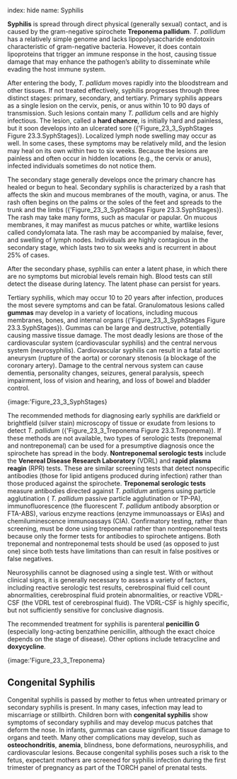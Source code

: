 index: hide
name: Syphilis

 **Syphilis** is spread through direct physical (generally sexual) contact, and is caused by the gram-negative spirochete  **Treponema pallidum**.  *T. pallidum* has a relatively simple genome and lacks lipopolysaccharide endotoxin characteristic of gram-negative bacteria. However, it does contain lipoproteins that trigger an immune response in the host, causing tissue damage that may enhance the pathogen’s ability to disseminate while evading the host immune system.

After entering the body,  *T. pallidum* moves rapidly into the bloodstream and other tissues. If not treated effectively, syphilis progresses through three distinct stages: primary, secondary, and tertiary. Primary syphilis appears as a single lesion on the cervix, penis, or anus within 10 to 90 days of transmission. Such lesions contain many  *T. pallidum* cells and are highly infectious. The lesion, called a  **hard chancre**, is initially hard and painless, but it soon develops into an ulcerated sore ({'Figure_23_3_SyphStages Figure 23.3.SyphStages}). Localized lymph node swelling may occur as well. In some cases, these symptoms may be relatively mild, and the lesion may heal on its own within two to six weeks. Because the lesions are painless and often occur in hidden locations (e.g., the cervix or anus), infected individuals sometimes do not notice them.

The secondary stage generally develops once the primary chancre has healed or begun to heal. Secondary syphilis is characterized by a rash that affects the skin and mucous membranes of the mouth, vagina, or anus. The rash often begins on the palms or the soles of the feet and spreads to the trunk and the limbs ({'Figure_23_3_SyphStages Figure 23.3.SyphStages}). The rash may take many forms, such as macular or papular. On mucous membranes, it may manifest as mucus patches or white, wartlike lesions called condylomata lata. The rash may be accompanied by malaise, fever, and swelling of lymph nodes. Individuals are highly contagious in the secondary stage, which lasts two to six weeks and is recurrent in about 25% of cases.

After the secondary phase, syphilis can enter a latent phase, in which there are no symptoms but microbial levels remain high. Blood tests can still detect the disease during latency. The latent phase can persist for years.

Tertiary syphilis, which may occur 10 to 20 years after infection, produces the most severe symptoms and can be fatal. Granulomatous lesions called  **gummas** may develop in a variety of locations, including mucous membranes, bones, and internal organs ({'Figure_23_3_SyphStages Figure 23.3.SyphStages}). Gummas can be large and destructive, potentially causing massive tissue damage. The most deadly lesions are those of the cardiovascular system (cardiovascular syphilis) and the central nervous system (neurosyphilis). Cardiovascular syphilis can result in a fatal aortic aneurysm (rupture of the aorta) or coronary stenosis (a blockage of the coronary artery). Damage to the central nervous system can cause dementia, personality changes, seizures, general paralysis, speech impairment, loss of vision and hearing, and loss of bowel and bladder control.


{image:'Figure_23_3_SyphStages}
        

The recommended methods for diagnosing early syphilis are darkfield or brightfield (silver stain) microscopy of tissue or exudate from lesions to detect  *T. pallidum* ({'Figure_23_3_Treponema Figure 23.3.Treponema}). If these methods are not available, two types of serologic tests (treponemal and nontreponemal) can be used for a presumptive diagnosis once the spirochete has spread in the body.  **Nontreponemal serologic tests** include the  **Venereal Disease Research Laboratory** (VDRL) and  **rapid plasma reagin** (RPR) tests. These are similar screening tests that detect nonspecific antibodies (those for lipid antigens produced during infection) rather than those produced against the spirochete.  **Treponemal serologic tests** measure antibodies directed against  *T. pallidum* antigens using particle agglutination ( *T. pallidum* passive particle agglutination or TP-PA), immunofluorescence (the fluorescent  *T. pallidum* antibody absorption or FTA-ABS), various enzyme reactions (enzyme immunoassays or EIAs) and chemiluminescence immunoassays (CIA). Confirmatory testing, rather than screening, must be done using treponemal rather than nontreponemal tests because only the former tests for antibodies to spirochete antigens. Both treponemal and nontreponemal tests should be used (as opposed to just one) since both tests have limitations than can result in false positives or false negatives.

Neurosyphilis cannot be diagnosed using a single test. With or without clinical signs, it is generally necessary to assess a variety of factors, including reactive serologic test results, cerebrospinal fluid cell count abnormalities, cerebrospinal fluid protein abnormalities, or reactive VDRL-CSF (the VDRL test of cerebrospinal fluid). The VDRL-CSF is highly specific, but not sufficiently sensitive for conclusive diagnosis.

The recommended treatment for syphilis is parenteral  **penicillin G** (especially long-acting benzathine penicillin, although the exact choice depends on the stage of disease). Other options include tetracycline and  **doxycycline**.


{image:'Figure_23_3_Treponema}
        

## Congenital Syphilis

Congenital syphilis is passed by mother to fetus when untreated primary or secondary syphilis is present. In many cases, infection may lead to miscarriage or stillbirth. Children born with  **congenital syphilis** show symptoms of secondary syphilis and may develop mucus patches that deform the nose. In infants, gummas can cause significant tissue damage to organs and teeth. Many other complications may develop, such as  **osteochondritis**,  **anemia**, blindness, bone deformations, neurosyphilis, and cardiovascular lesions. Because congenital syphilis poses such a risk to the fetus, expectant mothers are screened for syphilis infection during the first trimester of pregnancy as part of the TORCH panel of prenatal tests.
